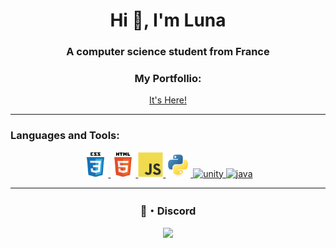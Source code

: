 <h1 align="center">Hi 👋, I'm Luna</h1>
<h3 align="center">A computer science student from France</h3>

<h3 align="center">My Portfollio:</h3>
<p align="center"> <a href="https://yannlepigeon.fr">It's Here!</a> </p>

---

<h3 align="left">Languages and Tools:</h3>
<p align="center"> <a href="https://www.w3schools.com/css/" target="_blank" rel="noreferrer"> <img src="https://raw.githubusercontent.com/devicons/devicon/master/icons/css3/css3-original-wordmark.svg" alt="css3" width="40" height="40"/> </a> <a href="https://www.w3.org/html/" target="_blank" rel="noreferrer"> <img src="https://raw.githubusercontent.com/devicons/devicon/master/icons/html5/html5-original-wordmark.svg" alt="html5" width="40" height="40"/> </a> <a href="https://developer.mozilla.org/en-US/docs/Web/JavaScript" target="_blank" rel="noreferrer"> <img src="https://raw.githubusercontent.com/devicons/devicon/master/icons/javascript/javascript-original.svg" alt="javascript" width="40" height="40"/> </a> <a href="https://www.python.org" target="_blank" rel="noreferrer"> <img src="https://raw.githubusercontent.com/devicons/devicon/master/icons/python/python-original.svg" alt="python" width="40" height="40"/> </a> <a href="https://unity.com/" target="_blank" rel="noreferrer"> <img src="https://www.vectorlogo.zone/logos/unity3d/unity3d-icon.svg" alt="unity" width="40" height="40"/> </a> <a href="https://dev.java/" target="_blank" rel="noreferrer"> <img src="https://cdn.jsdelivr.net/npm/programming-languages-logos@0.0.3/src/java/java_48x48.png" alt="java" width="40" height="40"/> </a> </p>

 ---
 
 <h3 align="center">🌙・Discord</h3>

<p align=center>
<a href="https://discord.com/users/634072472257298442"><img src="https://lanyard.cnrad.dev/api/634072472257298442?bg=AA474C&idleMessage=Travaille%20surement%20sur%20quelque%20chose%20d'autre&theme=dark&showDisplayName=true&hideBadges=false&hideSpotify=true&hideDiscrim=false&hideStatus=true" /></a>
</p>
